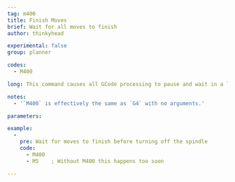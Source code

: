 ```yaml
---
tag: m400
title: Finish Moves
brief: Wait for all moves to finish
author: thinkyhead

experimental: false
group: planner

codes:
  - M400

long: This command causes all GCode processing to pause and wait in a loop until all moves in the planner are completed.

notes:
  - '`M400` is effectively the same as `G4` with no arguments.'

parameters:

example:
  -
    pre: Wait for moves to finish before turning off the spindle
    code:
      - M400
      - M5    ; Without M400 this happens too soon

---
```


